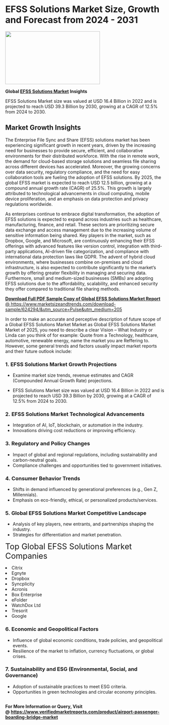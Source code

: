 <H1>EFSS Solutions Market Size, Growth and Forecast from 2024 - 2031</H1><img class="aligncenter size-medium wp-image-584254" src="https://thirdeyenews.in/wp-content/uploads/2024/09/Global-Market-Research-300x168.jpeg" alt="" width="300" height="168" /><p><strong>Global&nbsp;<a href="https://www.marketsizeandtrends.com/download-sample/624294/&amp;utm_source=Pulse&amp;utm_medium=205">EFSS Solutions Market</a> Insights</strong></p><p>EFSS Solutions Market size was valued at USD 16.4 Billion in 2022 and is projected to reach USD 39.3 Billion by 2030, growing at a CAGR of 12.5% from 2024 to 2030.</p><p><h2>Market Growth Insights</h2> <p>The Enterprise File Sync and Share (EFSS) solutions market has been experiencing significant growth in recent years, driven by the increasing need for businesses to provide secure, efficient, and collaborative environments for their distributed workforce. With the rise in remote work, the demand for cloud-based storage solutions and seamless file sharing across different devices has accelerated. Moreover, the growing concerns over data security, regulatory compliance, and the need for easy collaboration tools are fueling the adoption of EFSS solutions. By 2025, the global EFSS market is expected to reach USD 12.5 billion, growing at a compound annual growth rate (CAGR) of 25.5%. This growth is largely attributed to technological advancements in cloud computing, mobile device proliferation, and an emphasis on data protection and privacy regulations worldwide.</p> <p><a href="#download-sample"></a></p> <p>As enterprises continue to embrace digital transformation, the adoption of EFSS solutions is expected to expand across industries such as healthcare, manufacturing, finance, and retail. These sectors are prioritizing secure data exchange and access management due to the increasing volume of sensitive information being shared. Key players in the market, such as Dropbox, Google, and Microsoft, are continuously enhancing their EFSS offerings with advanced features like version control, integration with third-party applications, AI-driven file categorization, and compliance with international data protection laws like GDPR. The advent of hybrid cloud environments, where businesses combine on-premises and cloud infrastructure, is also expected to contribute significantly to the market’s growth by offering greater flexibility in managing and securing data. Furthermore, small and medium-sized businesses (SMBs) are adopting EFSS solutions due to the affordability, scalability, and enhanced security they offer compared to traditional file sharing methods.</p> <p><a href="#get</p><p><span class=""><strong>Download Full PDF Sample Copy of Global EFSS Solutions Market Report</strong> @ <a href="https://www.marketsizeandtrends.com/download-sample/624294/&amp;utm_source=Pulse&amp;utm_medium=205" target="_blank">https://www.marketsizeandtrends.com/download-sample/624294/&amp;utm_source=Pulse&amp;utm_medium=205</a></span></p><p>In order to make an accurate and perceptive description of future scope of a Global&nbsp;EFSS Solutions Market Market as Global&nbsp;EFSS Solutions Market Market of 2025, you need to describe a clear Vision &ndash; What Industry or Linda can you think of for example: Quote from a Technology, healthcare, automotive, renewable energy, name the market you are Reffering to. However, some general trends and factors usually impact market reports and their future outlook include:</p><h3>1.&nbsp;<strong>EFSS Solutions Market Growth Projections</strong></h3><ul><li>Examine market size trends, revenue estimates and CAGR (Compounded Annual Growth Rate) projections.</li><li><p>EFSS Solutions Market size was valued at USD 16.4 Billion in 2022 and is projected to reach USD 39.3 Billion by 2030, growing at a CAGR of 12.5% from 2024 to 2030.</p></li></ul><h3>2.&nbsp;<strong>EFSS Solutions Market Technological Advancements</strong></h3><ul><li>Integration of AI, IoT, blockchain, or automation in the industry.</li><li>Innovations driving cost reductions or improving efficiency.</li></ul><h3>3.&nbsp;<strong>Regulatory and Policy Changes</strong></h3><ul><li>Impact of global and regional regulations, including sustainability and carbon-neutral goals.</li><li>Compliance challenges and opportunities tied to government initiatives.</li></ul><h3>4.&nbsp;<strong>Consumer Behavior Trends</strong></h3><ul><li>Shifts in demand influenced by generational preferences (e.g., Gen Z, Millennials).</li><li>Emphasis on eco-friendly, ethical, or personalized products/services.</li></ul><h3>5.&nbsp;<strong>Global EFSS Solutions Market Competitive Landscape</strong></h3><ul><li>Analysis of key players, new entrants, and partnerships shaping the industry.</li><li>Strategies for differentiation and market penetration.</li></ul><p data-pm-slice="1 1 []"><span style="color: inherit; font-family: inherit; font-size: 25px;">Top Global EFSS Solutions Market Companies</span></p><div class="" data-test-id=""><p><li>Citrix</li><li> Egnyte</li><li> Dropbox</li><li> Syncplicity</li><li> Acronis</li><li> Box Enterprise</li><li> eFolder</li><li> WatchDox Ltd</li><li> Tresorit</li><li> Google</li></p></div><h3>6.&nbsp;<strong>Economic and Geopolitical Factors</strong></h3><ul><li>Influence of global economic conditions, trade policies, and geopolitical events.</li><li>Resilience of the market to inflation, currency fluctuations, or global crises.</li></ul><h3>7.&nbsp;<strong>Sustainability and ESG (Environmental, Social, and Governance)</strong></h3><ul><li>Adoption of sustainable practices to meet ESG criteria.</li><li>Opportunities in green technologies and circular economy principles.</li></ul><h2><strong style="font-size: 14px;">For More Information or Query, Visit @&nbsp;</strong><a style="background-color: #ffffff; font-size: 14px;" href="https://www.marketsizeandtrends.com/report/efss-solutions-market/" target="_blank">https://www.verifiedmarketreports.com/product/airport-passenger-boarding-bridge-market</a></h2>
